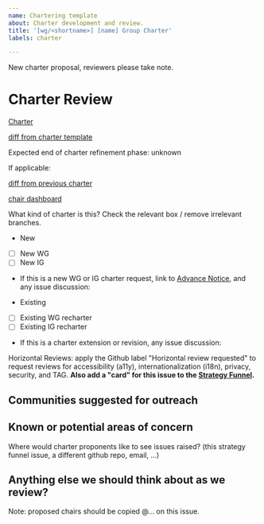 ```yaml
---
name: Chartering template
about: Charter development and review.
title: '[wg/<shortname>] [name] Group Charter'
labels: charter

---
```


New charter proposal, reviewers please take note.

# Charter Review

[Charter](link)

[diff from charter template](https://services.w3.org/htmldiff?doc1=https://w3c.github.io/charter-drafts/charter-template.html&doc2=link)

Expected end of charter refinement phase: unknown

If applicable:

[diff from previous charter](https://services.w3.org/htmldiff)

[chair dashboard](https://www.w3.org/PM/Groups/chairboard.html?gid=wg/<shortname>)

What kind of charter is this? Check the relevant box / remove irrelevant branches. 

* New
 - [ ] New WG 
 - [ ] New IG
 - If this is a new WG or IG charter request, link to [Advance Notice](), and any issue discussion: 

* Existing 
 - [ ] Existing WG recharter 
 - [ ] Existing IG recharter
 - If this is a charter extension or revision, any issue discussion:

Horizontal Reviews: apply the Github label "Horizontal review requested" to request reviews for accessibility (a11y), internationalization (i18n), privacy, security, and TAG. **Also add a "card" for this issue to the [Strategy Funnel](https://github.com/orgs/w3c/projects/97/views/2).**

## Communities suggested for outreach

## Known or potential areas of concern

Where would charter proponents like to see issues raised? (this strategy funnel issue, a different github repo, email, ...)

## Anything else we should think about as we review? 

Note: proposed chairs should be copied @... on this issue.
